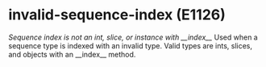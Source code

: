 # invalid-sequence-index (E1126)

*Sequence index is not an int, slice, or instance with \_\_index\_\_*
Used when a sequence type is indexed with an invalid type. Valid types
are ints, slices, and objects with an \_\_index\_\_ method.
